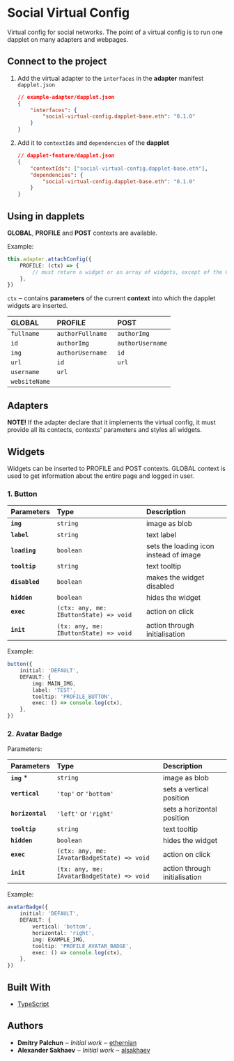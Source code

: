 # Social Virtual Config

Virtual config for social networks. The point of a virtual config is to run one dapplet on many adapters and webpages.

## Connect to the project

1.  Add the virtual adapter to the `interfaces` in the **adapter** manifest `dapplet.json`

    ```json
    // example-adapter/dapplet.json
    {
        "interfaces": {
            "social-virtual-config.dapplet-base.eth": "0.1.0"
        }
    }
    ```

2.  Add it to `contextIds` and `dependencies` of the **dapplet**

    ```json
    // dapplet-feature/dapplet.json
    {
        "contextIds": ["social-virtual-config.dapplet-base.eth"],
        "dependencies": {
            "social-virtual-config.dapplet-base.eth": "0.1.0"
        }
    }
    ```

## Using in dapplets

**GLOBAL**, **PROFILE** and **POST** contexts are available.

Example:

```ts
this.adapter.attachConfig({
    PROFILE: (ctx) => {
        // must return a widget or an array of widgets, except of the GLOBAL context
    },
})
```

`ctx` ‒ contains **parameters** of the current **context** into which the dapplet widgets are inserted.

| GLOBAL        | PROFILE           | POST             |
| :------------ | :---------------- | :--------------- |
| `fullname`    | `authorFullname ` | `authorImg`      |
| `id`          | `authorImg `      | `authorUsername` |
| `img`         | `authorUsername`  | `id `            |
| `url`         | `id `             | `url`            |
| `username`    | `url`             |                  |
| `websiteName` |                   |                  |

## Adapters

**NOTE!**
If the adapter declare that it implements the virtual config, it must provide all its contects, contexts' parameters and styles all widgets.

## Widgets

Widgets can be inserted to PROFILE and POST contexts. GLOBAL context is used to get information about the entire page and logged in user.

### 1. Button

| Parameters     | Type                                   | Description                            |
| :------------- | :------------------------------------- | :------------------------------------- |
| **`img`**      | `string`                               | image as blob                          |
| **`label`**    | `string`                               | text label                             |
| **`loading`**  | `boolean`                              | sets the loading icon instead of image |
| **`tooltip`**  | `string`                               | text tooltip                           |
| **`disabled`** | `boolean`                              | makes the widget disabled              |
| **`hidden`**   | `boolean`                              | hides the widget                       |
| **`exec`**     | `(ctx: any, me: IButtonState) => void` | action on click                        |
| **`init`**     | `(tx: any, me: IButtonState) => void`  | action through initialisation          |

Example:

```ts
button({
    initial: 'DEFAULT',
    DEFAULT: {
        img: MAIN_IMG,
        label: 'TEST',
        tooltip: 'PROFILE_BUTTON',
        exec: () => console.log(ctx),
    },
})
```

### 2. Avatar Badge

Parameters:

| Parameters       | Type                                        | Description                   |
| :--------------- | :------------------------------------------ | :---------------------------- |
| **`img`** \*     | `string`                                    | image as blob                 |
| **`vertical`**   | `'top'` or `'bottom'`                       | sets a vertical position      |
| **`horizontal`** | `'left'` or `'right'`                       | sets a horizontal position    |
| **`tooltip`**    | `string`                                    | text tooltip                  |
| **`hidden`**     | `boolean`                                   | hides the widget              |
| **`exec`**       | `(ctx: any, me: IAvatarBadgeState) => void` | action on click               |
| **`init`**       | `(tx: any, me: IAvatarBadgeState) => void`  | action through initialisation |

Example:

```ts
avatarBadge({
    initial: 'DEFAULT',
    DEFAULT: {
        vertical: 'bottom',
        horizontal: 'right',
        img: EXAMPLE_IMG,
        tooltip: 'PROFILE_AVATAR_BADGE',
        exec: () => console.log(ctx),
    },
})
```

## Built With

-   [TypeScript](https://www.typescriptlang.org/)

## Authors

-   **Dmitry Palchun** ‒ _Initial work_ ‒ [ethernian](https://github.com/ethernian)
-   **Alexander Sakhaev** ‒ _Initial work_ ‒ [alsakhaev](https://github.com/alsakhaev)
